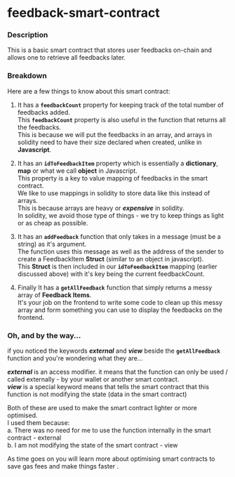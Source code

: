 # feedback-smart-contract
### Description
This is a basic smart contract that stores user feedbacks on-chain and allows one to retrieve all feedbacks later.


### Breakdown
Here are a few things to know about this smart contract:
1. It has a **``feedbackCount``** property for keeping track of the total number of feedbacks added.<br/>
This **``feedbackCount``** property is also useful in the function that returns all the feedbacks.<br/>
This is because we will put the feedbacks in an array, and arrays in solidity need to have their size declared when created, unlike in **Javascript**.   
    
2. It has an **``idToFeedbackItem``** property which is essentially a **dictionary**, **map** or what we call **object** in Javascript.<br/>
This property is a key to value mapping of feedbacks in the smart contract.<br/> 
We like to use mappings in solidity to store data like this instead of arrays.<br/>
This is because arrays are heavy or ***expensive*** in solidity.<br/> 
In solidity, we avoid those type of things - we try to keep things as light or as cheap as possible.

3. It has an **``addFeedback``** function that only takes in a message (must be a string) as it's argument.<br/>
The function uses this message as well as the address of the sender to create a FeedbackItem **Struct** (similar to an object in javascript).<br/>
This **Struct** is then included in our **``idToFeedbackItem``** mapping (earlier discussed above) with it's key being the current feedbackCount.

4. Finally It has a **``getAllFeedback``** function that simply returns a messy array of **Feedback Items**.<br/> 
It's your job on the frontend to write some code to clean up this messy array and form something you can use to display the feedbacks on the frontend.<br/> 

### Oh, and by the way... 
if you noticed the keywords ***external*** and ***view*** beside the **``getAllFeedback``** function and you're wondering what they are...

***external*** is an access modifier. it means that the function can only be used / called externally - by your wallet or another smart contract.<br/>
***view*** is a special keyword means that tells the smart contract that this function is not modifying the state (data in the smart contract)

Both of these are used to make the smart contract lighter or more optimised. <br/> 
I used them because:<br/> 
a. There was no need for me to use the function internally in the smart contract - external <br/>
b. I am not modifying the state of the smart contract - view

As time goes on you will learn more about optimising smart contracts to save gas fees and make things faster .
